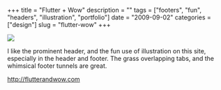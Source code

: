 +++
title = "Flutter + Wow"
description = ""
tags = ["footers", "fun", "headers", "illustration", "portfolio"]
date = "2009-09-02"
categories = ["design"]
slug = "flutter-wow"
+++


 

  <div id="screens-thumbs" class="clearfix">
    <div class="txt-center" id="design-submission"><a href="http://flutterandwow.com/"><img id='bluga-thumbnail-1886' class='bluga-thumbnail large' src='//konigi.com/media/bluga/
wt4a9e8791b4ae8_0.jpg'/></a></div>  
  </div>   
<p>I like the prominent header, and the fun use of illustration on this site, especially in the header and footer. The grass overlapping tabs, and the whimsical footer tunnels are great.</p>
<p><a href="http://flutterandwow.com/">http://flutterandwow.com</a></p>




